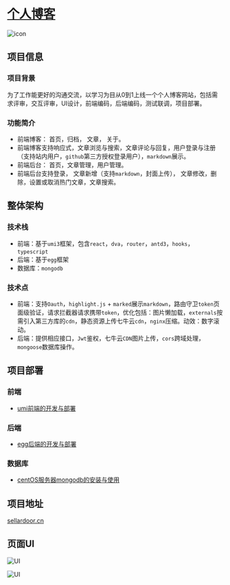 # [个人博客](http://sellardoor.cn)
![icon](https://img.shields.io/badge/author-sellardoor-blue)

## 项目信息
### 项目背景
为了工作能更好的沟通交流，以学习为目从0到1上线一个个人博客网站，包括需求评审，交互评审，UI设计，前端编码，后端编码，测试联调，项目部署。
### 功能简介
- 前端博客： 首页，归档， 文章， 关于。
- 前端博客支持响应式，文章浏览与搜索，文章评论与回复，用户登录与注册（支持站内用户，`github`第三方授权登录用户），`markdown`展示。
- 前端后台： 首页，文章管理，用户管理。
- 前端后台支持登录， 文章新增（支持`markdown`，封面上传）， 文章修改，删除，设置或取消热门文章，文章搜索。

## 整体架构
### 技术栈

- 前端：基于`umi3`框架，包含`react`，`dva`，`router`，`antd3`，`hooks`，`typescript`
- 后端：基于`egg`框架
- 数据库：`mongodb`
### 技术点
- 前端：支持`Oauth`，`highlight.js` + `marked`展示`markdown`，路由守卫`token`页面级验证，请求拦截器请求携带`token`，优化包括：图片懒加载，`externals`按需引入第三方库的`cdn`，静态资源上传七牛云`cdn`，`nginx`压缩。动效：数字滚动。
- 后端：提供相应接口，`Jwt`鉴权，七牛云`CDN`图片上传，`cors`跨域处理， `mongoose`数据库操作。

## 项目部署

### 前端
- [umi前端的开发与部署](https://juejin.im/post/5eccd8656fb9a047cd65b9ed)
### 后端
- [egg后端的开发与部署](https://juejin.im/post/5ecbeb336fb9a047e96b2b66#heading-2)
### 数据库
- [centOS服务器mongodb的安装与使用](https://juejin.im/post/5ecbc331e51d457871619dc0)

## 项目地址
[sellardoor.cn](http://sellardoor.cn)
## 页面UI
![UI](https://user-gold-cdn.xitu.io/2020/6/19/172cc52bf20c0fcc?w=567&h=903&f=png&s=101144)

![UI](https://user-gold-cdn.xitu.io/2020/6/19/172cc52bf172b8a1?w=1673&h=781&f=png&s=44465)
